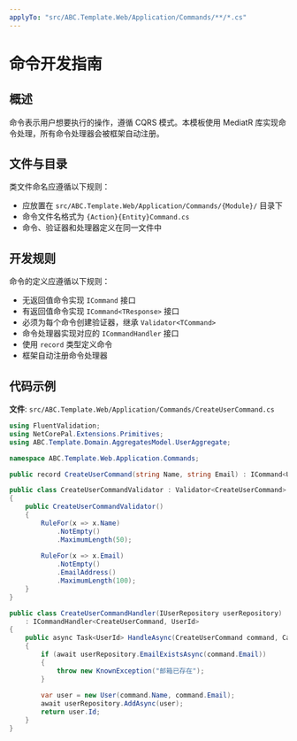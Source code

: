 ```yaml
---
applyTo: "src/ABC.Template.Web/Application/Commands/**/*.cs"
---
```


# 命令开发指南

## 概述

命令表示用户想要执行的操作，遵循 CQRS 模式。本模板使用 MediatR 库实现命令处理，所有命令处理器会被框架自动注册。

## 文件与目录

类文件命名应遵循以下规则：
- 应放置在 `src/ABC.Template.Web/Application/Commands/{Module}/` 目录下
- 命令文件名格式为 `{Action}{Entity}Command.cs`
- 命令、验证器和处理器定义在同一文件中

## 开发规则

命令的定义应遵循以下规则：
- 无返回值命令实现 `ICommand` 接口
- 有返回值命令实现 `ICommand<TResponse>` 接口
- 必须为每个命令创建验证器，继承 `Validator<TCommand>`
- 命令处理器实现对应的 `ICommandHandler` 接口
- 使用 `record` 类型定义命令
- 框架自动注册命令处理器

## 代码示例

**文件**: `src/ABC.Template.Web/Application/Commands/CreateUserCommand.cs`

```csharp
using FluentValidation;
using NetCorePal.Extensions.Primitives;
using ABC.Template.Domain.AggregatesModel.UserAggregate;

namespace ABC.Template.Web.Application.Commands;

public record CreateUserCommand(string Name, string Email) : ICommand<UserId>;

public class CreateUserCommandValidator : Validator<CreateUserCommand>
{
    public CreateUserCommandValidator()
    {
        RuleFor(x => x.Name)
            .NotEmpty()
            .MaximumLength(50);
            
        RuleFor(x => x.Email)
            .NotEmpty()
            .EmailAddress()
            .MaximumLength(100);
    }
}

public class CreateUserCommandHandler(IUserRepository userRepository)
    : ICommandHandler<CreateUserCommand, UserId>
{
    public async Task<UserId> HandleAsync(CreateUserCommand command, CancellationToken cancellationToken)
    {
        if (await userRepository.EmailExistsAsync(command.Email))
        {
            throw new KnownException("邮箱已存在");
        }
        
        var user = new User(command.Name, command.Email);
        await userRepository.AddAsync(user);
        return user.Id;
    }
}
```